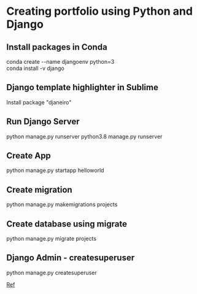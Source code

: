 # Creating portfolio using Python and Django

## Install packages in Conda
conda create --name djangoenv python=3  
conda install -v django

## Django template highlighter in Sublime
Install package "djaneiro"

## Run Django Server
python manage.py runserver
python3.8 manage.py runserver

## Create App
python manage.py startapp helloworld

## Create migration
python manage.py makemigrations projects

## Create database using migrate
python manage.py migrate projects

## Django Admin - createsuperuser
python manage.py createsuperuser

[Ref](https://realpython.com/get-started-with-django-1/)
